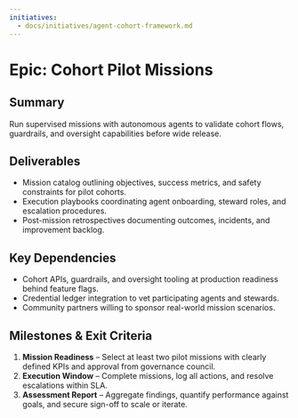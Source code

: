 ```yaml
---
initiatives:
  - docs/initiatives/agent-cohort-framework.md
---
```


# Epic: Cohort Pilot Missions

## Summary
Run supervised missions with autonomous agents to validate cohort flows, guardrails, and oversight capabilities before wide release.

## Deliverables
- Mission catalog outlining objectives, success metrics, and safety constraints for pilot cohorts.
- Execution playbooks coordinating agent onboarding, steward roles, and escalation procedures.
- Post-mission retrospectives documenting outcomes, incidents, and improvement backlog.

## Key Dependencies
- Cohort APIs, guardrails, and oversight tooling at production readiness behind feature flags.
- Credential ledger integration to vet participating agents and stewards.
- Community partners willing to sponsor real-world mission scenarios.

## Milestones & Exit Criteria
1. **Mission Readiness** – Select at least two pilot missions with clearly defined KPIs and approval from governance council.
2. **Execution Window** – Complete missions, log all actions, and resolve escalations within SLA.
3. **Assessment Report** – Aggregate findings, quantify performance against goals, and secure sign-off to scale or iterate.
